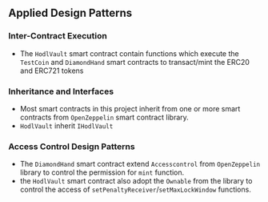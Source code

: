 ## Applied Design Patterns

### Inter-Contract Execution

- The `HodlVault` smart contract contain functions which execute the `TestCoin` and `DiamondHand` smart contracts to transact/mint the ERC20 and ERC721 tokens

### Inheritance and Interfaces

- Most smart contracts in this project inherit from one or more smart contracts from `OpenZeppelin` smart contract library.
- `HodlVault` inherit `IHodlVault`

### Access Control Design Patterns

- The `DiamondHand` smart contract extend `Accesscontrol` from `OpenZeppelin` library to control the permission for `mint` function.
- the `HodlVault` smart contract also adopt the `Ownable` from the library to control the access of `setPenaltyReceiver`/`setMaxLockWindow` functions.